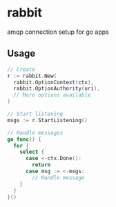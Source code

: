 # rabbit

amqp connection setup for go apps

## Usage

```go
// Create
r := rabbit.New(
  rabbit.OptionContext(ctx),
  rabbit.OptionAuthority(uri),
  // More options available
)

// Start listening
msgs := r.StartListening()

// Handle messages
go func() {
  for {
    select {
      case <-ctx.Done():
        return
      case msg := <-msgs:
        // Handle message
    }
  }
}()
```
